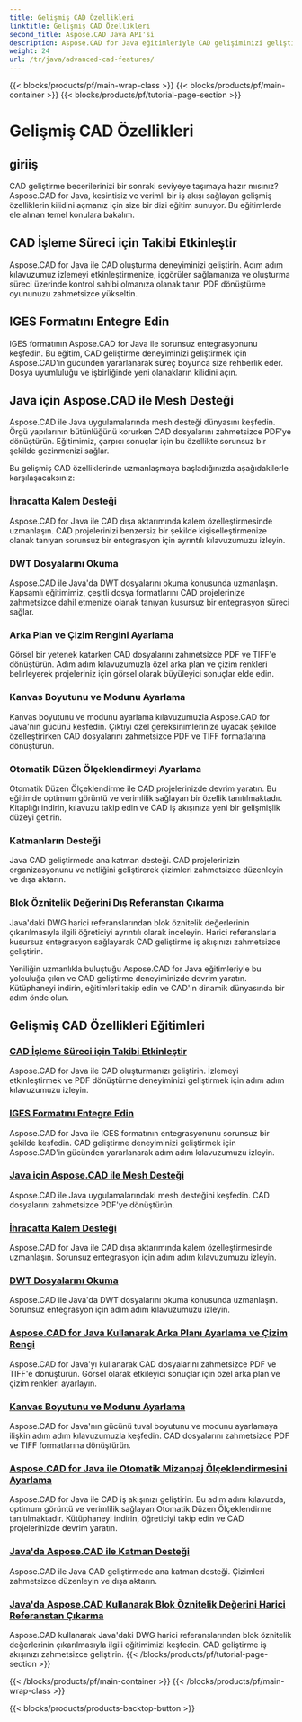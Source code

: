```yaml
---
title: Gelişmiş CAD Özellikleri
linktitle: Gelişmiş CAD Özellikleri
second_title: Aspose.CAD Java API'si
description: Aspose.CAD for Java eğitimleriyle CAD gelişiminizi geliştirin. İzlemeyi etkinleştirmeyi, IGES formatını entegre etmeyi, ana ağ desteğini, kalem dışa aktarımını özelleştirmeyi, DWT dosyalarını okumayı ve daha fazlasını öğrenin.
weight: 24
url: /tr/java/advanced-cad-features/
---
```


{{< blocks/products/pf/main-wrap-class >}}
{{< blocks/products/pf/main-container >}}
{{< blocks/products/pf/tutorial-page-section >}}

# Gelişmiş CAD Özellikleri


## giriiş

CAD geliştirme becerilerinizi bir sonraki seviyeye taşımaya hazır mısınız? Aspose.CAD for Java, kesintisiz ve verimli bir iş akışı sağlayan gelişmiş özelliklerin kilidini açmanız için size bir dizi eğitim sunuyor. Bu eğitimlerde ele alınan temel konulara bakalım.

## CAD İşleme Süreci için Takibi Etkinleştir
Aspose.CAD for Java ile CAD oluşturma deneyiminizi geliştirin. Adım adım kılavuzumuz izlemeyi etkinleştirmenize, içgörüler sağlamanıza ve oluşturma süreci üzerinde kontrol sahibi olmanıza olanak tanır. PDF dönüştürme oyununuzu zahmetsizce yükseltin.

## IGES Formatını Entegre Edin
IGES formatının Aspose.CAD for Java ile sorunsuz entegrasyonunu keşfedin. Bu eğitim, CAD geliştirme deneyiminizi geliştirmek için Aspose.CAD'in gücünden yararlanarak süreç boyunca size rehberlik eder. Dosya uyumluluğu ve işbirliğinde yeni olanakların kilidini açın.

## Java için Aspose.CAD ile Mesh Desteği
Aspose.CAD ile Java uygulamalarında mesh desteği dünyasını keşfedin. Örgü yapılarının bütünlüğünü korurken CAD dosyalarını zahmetsizce PDF'ye dönüştürün. Eğitimimiz, çarpıcı sonuçlar için bu özellikte sorunsuz bir şekilde gezinmenizi sağlar.

Bu gelişmiş CAD özelliklerinde uzmanlaşmaya başladığınızda aşağıdakilerle karşılaşacaksınız:

### İhracatta Kalem Desteği
Aspose.CAD for Java ile CAD dışa aktarımında kalem özelleştirmesinde uzmanlaşın. CAD projelerinizi benzersiz bir şekilde kişiselleştirmenize olanak tanıyan sorunsuz bir entegrasyon için ayrıntılı kılavuzumuzu izleyin.

### DWT Dosyalarını Okuma
Aspose.CAD ile Java'da DWT dosyalarını okuma konusunda uzmanlaşın. Kapsamlı eğitimimiz, çeşitli dosya formatlarını CAD projelerinize zahmetsizce dahil etmenize olanak tanıyan kusursuz bir entegrasyon süreci sağlar.

### Arka Plan ve Çizim Rengini Ayarlama
Görsel bir yetenek katarken CAD dosyalarını zahmetsizce PDF ve TIFF'e dönüştürün. Adım adım kılavuzumuzla özel arka plan ve çizim renkleri belirleyerek projeleriniz için görsel olarak büyüleyici sonuçlar elde edin.

### Kanvas Boyutunu ve Modunu Ayarlama
Kanvas boyutunu ve modunu ayarlama kılavuzumuzla Aspose.CAD for Java'nın gücünü keşfedin. Çıktıyı özel gereksinimlerinize uyacak şekilde özelleştirirken CAD dosyalarını zahmetsizce PDF ve TIFF formatlarına dönüştürün.

### Otomatik Düzen Ölçeklendirmeyi Ayarlama
Otomatik Düzen Ölçeklendirme ile CAD projelerinizde devrim yaratın. Bu eğitimde optimum görüntü ve verimlilik sağlayan bir özellik tanıtılmaktadır. Kitaplığı indirin, kılavuzu takip edin ve CAD iş akışınıza yeni bir gelişmişlik düzeyi getirin.

### Katmanların Desteği
Java CAD geliştirmede ana katman desteği. CAD projelerinizin organizasyonunu ve netliğini geliştirerek çizimleri zahmetsizce düzenleyin ve dışa aktarın.

### Blok Öznitelik Değerini Dış Referanstan Çıkarma
Java'daki DWG harici referanslarından blok öznitelik değerlerinin çıkarılmasıyla ilgili öğreticiyi ayrıntılı olarak inceleyin. Harici referanslarla kusursuz entegrasyon sağlayarak CAD geliştirme iş akışınızı zahmetsizce geliştirin.

Yeniliğin uzmanlıkla buluştuğu Aspose.CAD for Java eğitimleriyle bu yolculuğa çıkın ve CAD geliştirme deneyiminizde devrim yaratın. Kütüphaneyi indirin, eğitimleri takip edin ve CAD'in dinamik dünyasında bir adım önde olun.
## Gelişmiş CAD Özellikleri Eğitimleri
### [CAD İşleme Süreci için Takibi Etkinleştir](./enable-tracking-for-cad-rendering-process/)
Aspose.CAD for Java ile CAD oluşturmanızı geliştirin. İzlemeyi etkinleştirmek ve PDF dönüştürme deneyiminizi geliştirmek için adım adım kılavuzumuzu izleyin.
### [IGES Formatını Entegre Edin](./integrate-iges-format/)
Aspose.CAD for Java ile IGES formatının entegrasyonunu sorunsuz bir şekilde keşfedin. CAD geliştirme deneyiminizi geliştirmek için Aspose.CAD'in gücünden yararlanarak adım adım kılavuzumuzu izleyin.
### [Java için Aspose.CAD ile Mesh Desteği](./mesh-support-in-cad/)
Aspose.CAD ile Java uygulamalarındaki mesh desteğini keşfedin. CAD dosyalarını zahmetsizce PDF'ye dönüştürün. 
### [İhracatta Kalem Desteği](./pen-support-in-export/)
Aspose.CAD for Java ile CAD dışa aktarımında kalem özelleştirmesinde uzmanlaşın. Sorunsuz entegrasyon için adım adım kılavuzumuzu izleyin.
### [DWT Dosyalarını Okuma](./reading-dwt-files/)
Aspose.CAD ile Java'da DWT dosyalarını okuma konusunda uzmanlaşın. Sorunsuz entegrasyon için adım adım kılavuzumuzu izleyin.
### [Aspose.CAD for Java Kullanarak Arka Planı Ayarlama ve Çizim Rengi](./setting-background-and-drawing-color/)
Aspose.CAD for Java'yı kullanarak CAD dosyalarını zahmetsizce PDF ve TIFF'e dönüştürün. Görsel olarak etkileyici sonuçlar için özel arka plan ve çizim renkleri ayarlayın.
### [Kanvas Boyutunu ve Modunu Ayarlama](./set-canvas-size-and-mode/)
Aspose.CAD for Java'nın gücünü tuval boyutunu ve modunu ayarlamaya ilişkin adım adım kılavuzumuzla keşfedin. CAD dosyalarını zahmetsizce PDF ve TIFF formatlarına dönüştürün.
### [Aspose.CAD for Java ile Otomatik Mizanpaj Ölçeklendirmesini Ayarlama](./setting-auto-layout-scaling/)
Aspose.CAD for Java ile CAD iş akışınızı geliştirin. Bu adım adım kılavuzda, optimum görüntü ve verimlilik sağlayan Otomatik Düzen Ölçeklendirme tanıtılmaktadır. Kütüphaneyi indirin, öğreticiyi takip edin ve CAD projelerinizde devrim yaratın.
### [Java'da Aspose.CAD ile Katman Desteği](./support-of-layers-in-cad/)
Aspose.CAD ile Java CAD geliştirmede ana katman desteği. Çizimleri zahmetsizce düzenleyin ve dışa aktarın.
### [Java'da Aspose.CAD Kullanarak Blok Öznitelik Değerini Harici Referanstan Çıkarma](./extract-block-attribute-value/)
Aspose.CAD kullanarak Java'daki DWG harici referanslarından blok öznitelik değerlerinin çıkarılmasıyla ilgili eğitimimizi keşfedin. CAD geliştirme iş akışınızı zahmetsizce geliştirin.
{{< /blocks/products/pf/tutorial-page-section >}}

{{< /blocks/products/pf/main-container >}}
{{< /blocks/products/pf/main-wrap-class >}}

{{< blocks/products/products-backtop-button >}}
